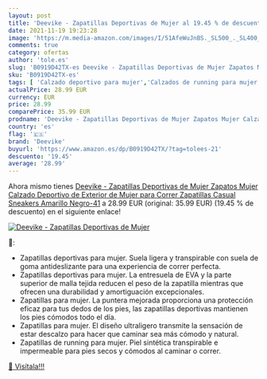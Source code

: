 ```yaml
---
layout: post
title: 'Deevike - Zapatillas Deportivas de Mujer al 19.45 % de descuento'
date: 2021-11-19 19:23:28
image: 'https://m.media-amazon.com/images/I/51AfeWuJnBS._SL500_._SL400_.jpg'
comments: true
category: ofertas
author: 'tole.es'
slug: 'B0919D42TX-es Deevike - Zapatillas Deportivas de Mujer Zapatos Mujer...'
sku: 'B0919D42TX-es'
tags: [ 'Calzado deportivo para mujer','Calzados de running para mujer','Calzados para correr en asfalto para mujer','Zapatillas y calzado deportivo para mujer','Zapatos','Zapatos para mujer','Zapatos y complementos','deevike','zapatos', ]
actualPrice: 28.99 EUR
currency: EUR
price: 28.99
comparePrice: 35.99 EUR
prodname: 'Deevike - Zapatillas Deportivas de Mujer Zapatos Mujer Calzado Deportivo de Exterior de Mujer para Correr Zapatillas Casual Sneakers Amarillo Negro-41'
country: 'es'
flag: '🇪🇸'
brand: 'Deevike'
buyurl: 'https://www.amazon.es/dp/B0919D42TX/?tag=tolees-21'
descuento: '19.45'
average: '28.99'
---
```


Ahora mismo tienes [Deevike - Zapatillas Deportivas de Mujer Zapatos Mujer Calzado Deportivo de Exterior de Mujer para Correr Zapatillas Casual Sneakers Amarillo Negro-41](https://www.amazon.es/dp/B0919D42TX/?tag=tolees-21) a 28.99 EUR (original: 35.99 EUR) (19.45 %  de descuento) en el siguiente enlace!

[![Deevike - Zapatillas Deportivas de Mujer](https://m.media-amazon.com/images/I/51AfeWuJnBS._SL500_._SL400_.jpg)](https://www.amazon.es/dp/B0919D42TX/?tag=tolees-21)

🔎:

- Zapatillas deportivas para mujer. Suela ligera y transpirable con suela de goma antideslizante para una experiencia de correr perfecta.
- Zapatillas deportivas para mujer. La entresuela de EVA y la parte superior de malla tejida reducen el peso de la zapatilla mientras que ofrecen una durabilidad y amortiguación excepcionales.
- Zapatillas para mujer. La puntera mejorada proporciona una protección eficaz para tus dedos de los pies, las zapatillas deportivas mantienen los pies cómodos todo el día.
- Zapatillas para mujer. El diseño ultraligero transmite la sensación de estar descalzo para hacer que caminar sea más cómodo y natural.
- Zapatillas de running para mujer. Piel sintética transpirable e impermeable para pies secos y cómodos al caminar o correr.

[🛒 Visítala!!!](https://www.amazon.es/dp/B0919D42TX/?tag=tolees-21)
